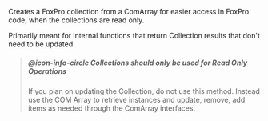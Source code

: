 ﻿Creates a FoxPro collection from a ComArray for easier access in FoxPro code, when the collections are read only. 

Primarily meant for internal functions that return Collection results that don't need to be updated.

> ##### @icon-info-circle Collections should only be used for Read Only Operations
> If you plan on updating the Collection, do not use this method. Instead use the COM Array to retrieve instances and update, remove, add items as needed through the ComArray interfaces.